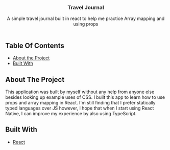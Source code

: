 <br/>
<p align="center">
  <h3 align="center">Travel Journal</h3>

  <p align="center">
    A simple travel journal built in react to help me practice Array mapping and using props
    <br/>
    <br/>
  </p>
</p>



## Table Of Contents

* [About the Project](#about-the-project)
* [Built With](#built-with)

## About The Project

This application was built by myself without any help from anyone else besides looking up example uses of CSS. I built this app to learn how to use props and array mapping in React. I'm still finding that I prefer statically typed languages over JS however, I hope that when I start using React Native, I can improve my experience by also using TypeScript.

## Built With

* [React](https://reactjs.org/)
